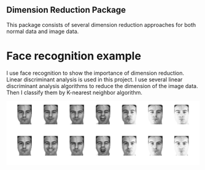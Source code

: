 ## Dimension Reduction Package
This package consists of several dimension reduction approaches for both normal data and image data.<br>

# Face recognition example
I use face recognition to show the importance of dimension reduction. Linear discriminant analysis is used in this project.
I use several linear discriminant analysis algorithms to reduce the dimension of the image data. Then I classify them by K-nearest neighbor
algorithm.

![](https://github.com/randysuen1991/Dimension-Reduction-Approaches/blob/master/figures/ar_partial.jpg)


